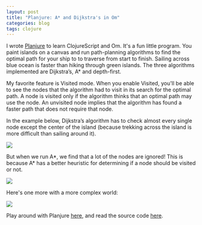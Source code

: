 ```yaml
---
layout: post
title: "Planjure: A* and Dijkstra's in Om"
categories: blog
tags: clojure
---
```


I wrote [Planjure](/p/planjure/) to learn ClojureScript and Om. It's a fun little program. You paint islands on a canvas and run path-planning algorithms to find the optimal path for your ship to to traverse from start to finish. Sailing across blue ocean is faster than hiking through green islands. The three algorithms implemented are Dijkstra’s, A\* and depth-first.

My favorite feature is Visited mode. When you enable Visited, you'll be able to see the nodes that the algorithm had to visit in its search for the optimal path. A node is visited only if the algorithm thinks that an optimal path may use the node. An unvisited node implies that the algorithm has found a faster path that does not require that node.

In the example below, Dijkstra’s algorithm has to check almost every single node except the center of the island (because trekking across the island is more difficult than sailing around it).

<div class="some-padding"><img src="{{ site.url }}/images/planjure/dijkstra.jpg"/></div>

But when we run A\*, we find that a lot of the nodes are ignored! This is because A\* has a better heuristic for determining if a node should be visited or not.

<div class="some-padding"><img src="{{ site.url }}/images/planjure/astar.jpg"/></div>

Here's one more with a more complex world:

<div class="some-padding"><img src="{{ site.url }}/images/planjure/islands.jpg"/></div>

Play around with Planjure [here](/p/planjure/), and read the source code [here](https://github.com/elben/planjure/).